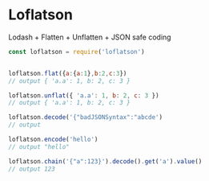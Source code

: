 # Loflatson
Lodash + Flatten + Unflatten + JSON safe coding

```javascript
const loflatson = require('loflatson')


loflatson.flat({a:{a:1},b:2,c:3})
// output { 'a.a': 1, b: 2, c: 3 }

loflatson.unflat({ 'a.a': 1, b: 2, c: 3 })
// output { 'a.a': 1, b: 2, c: 3 }

loflatson.decode('{"badJSONSyntax":"abcde')
// output

loflatson.encode('hello')
// output "hello"

loflatson.chain('{"a":123}').decode().get('a').value()
// output 123

```